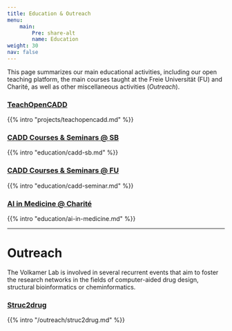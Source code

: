 ```yaml
---
title: Education & Outreach
menu:
    main:
        Pre: share-alt
        name: Education
weight: 30
nav: false
---
```


This page summarizes our main educational activities, including our open teaching platform, the main courses taught at the Freie Universität (FU) and Charité, as well as other miscellaneous activities (_Outreach_).


### [TeachOpenCADD](/projects/teachopencadd/)

{{% intro "projects/teachopencadd.md" %}}

### [CADD Courses & Seminars @ SB](/education/cadd-sb/)

{{% intro "education/cadd-sb.md" %}}


### [CADD Courses & Seminars @ FU](/education/cadd-seminar/)

{{% intro "education/cadd-seminar.md" %}}

### [AI in Medicine @ Charité](/education/ai-in-medicine/)

{{% intro "education/ai-in-medicine.md" %}}

***

# Outreach

The Volkamer Lab is involved in several recurrent events that aim to foster the research networks in the fields of computer-aided drug design, structural bioinformatics or cheminformatics.

### [Struc2drug](/outreach/struc2drug/)

{{% intro "/outreach/struc2drug.md" %}}
